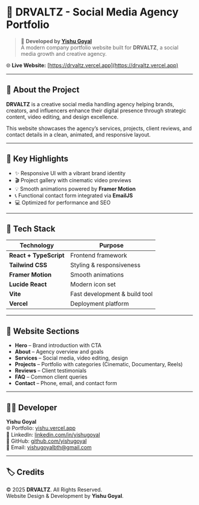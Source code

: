 # 🧠 DRVALTZ - Social Media Agency Portfolio

> 🚀 **Developed by [Yishu Goyal](https://yishu.vercel.app)**  
> A modern company portfolio website built for **DRVALTZ**, a social media growth and creative agency.

🌐 **Live Website:** [https://drvaltz.vercel.app](https://drvaltz.vercel.app)

---

## 🧩 About the Project
**DRVALTZ** is a creative social media handling agency helping brands, creators, and influencers enhance their digital presence through strategic content, video editing, and design excellence.  

This website showcases the agency’s services, projects, client reviews, and contact details in a clean, animated, and responsive layout.

---

## 🎯 Key Highlights
- ✨ Responsive UI with a vibrant brand identity  
- 🎬 Project gallery with cinematic video previews  
- 💡 Smooth animations powered by **Framer Motion**  
- 📞 Functional contact form integrated via **EmailJS**  
- 💻 Optimized for performance and SEO  

---

## 🧰 Tech Stack
| Technology | Purpose |
|-------------|----------|
| **React + TypeScript** | Frontend framework |
| **Tailwind CSS** | Styling & responsiveness |
| **Framer Motion** | Smooth animations |
| **Lucide React** | Modern icon set |
| **Vite** | Fast development & build tool |
| **Vercel** | Deployment platform |

---

## 📸 Website Sections
- **Hero** – Brand introduction with CTA  
- **About** – Agency overview and goals  
- **Services** – Social media, video editing, design  
- **Projects** – Portfolio with categories (Cinematic, Documentary, Reels)  
- **Reviews** – Client testimonials  
- **FAQ** – Common client queries  
- **Contact** – Phone, email, and contact form  

---

## 🧑‍💻 Developer
**Yishu Goyal**  
🌐 Portfolio: [yishu.vercel.app](https://yishu.vercel.app)  
💼 LinkedIn: [linkedin.com/in/yishugoyal](https://linkedin.com/in/yishugoyal)  
🐙 GitHub: [github.com/yishugoyal](https://github.com/yishugoyal)  
📧 Email: [yishugoyalbth@gmail.com](mailto:yishugoyalbth@gmail.com)

---

## 🏷️ Credits
© 2025 **DRVALTZ**. All Rights Reserved.  
Website Design & Development by **Yishu Goyal**.
